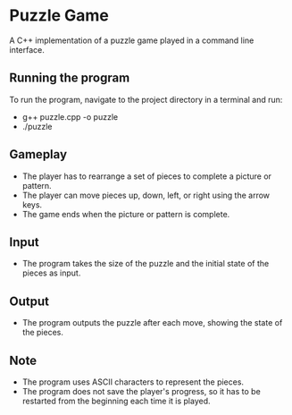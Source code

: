 # Puzzle Game

A C++ implementation of a puzzle game played in a command line interface.

## Running the program
To run the program, navigate to the project directory in a terminal and run:

- g++ puzzle.cpp -o puzzle
- ./puzzle


## Gameplay
- The player has to rearrange a set of pieces to complete a picture or pattern.
- The player can move pieces up, down, left, or right using the arrow keys.
- The game ends when the picture or pattern is complete.

## Input
- The program takes the size of the puzzle and the initial state of the pieces as input.

## Output
- The program outputs the puzzle after each move, showing the state of the pieces.

## Note
- The program uses ASCII characters to represent the pieces.
- The program does not save the player's progress, so it has to be restarted from the beginning each time it is played.

